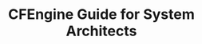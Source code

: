 ---
layout: default
title: CFEngine Guide for System Architects 
categories: [How to Guides, CFEngine Guide for System Architects]
published: true
sorting: 10
alias: how-to-guides-cfengine-for-system-architects.html
---